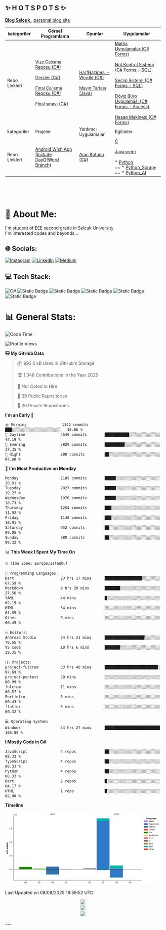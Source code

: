 ## ✨ H O T S P O T S ✨

<p align = "center">

[**Blog Selçuk** , personal blog site](https://selcukdinc.github.io/)

kategoriler|Görsel Programlama|Oyunlar|Uygulamalar
--|--|--|--
Repo Linkleri | <br>[Vize Çalışma Reposu (C#)](https://github.com/selcukdinc/VizeCalisma)<br><br>[Dersler (C#)](https://github.com/selcukdinc/gorsel-programlama)<br><br>[Final Çalışma Reposu (C#)](https://github.com/selcukdinc/GP_FinalCalisma)<br><br>[Final sınavı (C#)](https://github.com/selcukdinc/GP_Final)<br><br>| [HarfHazinesi - Wordle (C#)](https://github.com/selcukdinc/HarfHazinesiPub) <br><br> [Mayın Tarlası (Java)](https://github.com/selcukdinc/JavaMineSweeper)|[Matris Uygulamaları(C# Forms)](https://github.com/selcukdinc/matrisUygulamalariCSharp)<br><br>[Not Kontrol Sistemi (C# Forms - SQL)](https://github.com/selcukdinc/NKS)<br><br>[Seçim Sistemi (C# Forms - SQL)](https://github.com/selcukdinc/secimSistemi)<br><br>[Döviz Büro Uygulaması (C# Forms - Access)](https://github.com/selcukdinc/DovizBuro)<br><br>[Hesap Makinesi (C# Forms)](https://github.com/selcukdinc/BasitHesapMakinesiCSharp)
kategoriler | Projeler | Yardımcı Uygulamalar | Eğitimler 
Repo Linkleri |<br>[Android Wish App (Include DayOfWord Branch)](https://github.com/selcukdinc/androidWishApp) <br><br>| [Araç Kutusu (C#)](https://github.com/selcukdinc/AracKutusu-CSharp) | [C](https://github.com/selcukdinc/HelloC)<br><br>[Javascript](https://github.com/selcukdinc/HelloJavascript)<br><br> * [Python](https://github.com/selcukdinc/HelloPython)<br>~~ * [Python_Scrapy](https://github.com/selcukdinc/Python_HelloScrapy)<br>~~ * [Python_AI](https://github.com/selcukdinc/Python_AI)

</p>

<br><br><br>
# 💫 About Me:
I'm student of EEE second grade in Selcuk University<br>I'm interested codes and beyonds...<br>

## 🌐 Socials:

[![Instagram](https://img.shields.io/badge/Instagram-%23E4405F.svg?logo=Instagram&logoColor=white)](https://instagram.com/selcuk._._) [![LinkedIn](https://img.shields.io/badge/LinkedIn-%230077B5.svg?logo=linkedin&logoColor=white)](https://linkedin.com/in/selcukdinc) [![Medium](https://img.shields.io/badge/Medium-12100E?logo=medium&logoColor=white)](https://medium.com/@@selcukdinc2508) 

## 💻 Tech Stack:
![C#](https://img.shields.io/badge/c%23-%23239120.svg?style=for-the-badge&logo=csharp&logoColor=white) ![Static Badge](https://img.shields.io/badge/test-.NET-black?style=flat-square&logo=dotnet&logoColor=black&label=%20&labelColor=white&color=purple&cacheSeconds=3600) ![Static Badge](https://img.shields.io/badge/build-Javascript-brightgreen?style=flat-square&logo=javascript&logoColor=yellow&label=%20&labelColor=white&color=white) ![Static Badge](https://img.shields.io/badge/build-C-brightgreen?style=flat-square&logo=c&logoColor=black&label=%20&labelColor=white&color=black)
 ![Static Badge](https://img.shields.io/badge/build-Kotlin-brightgreen?style=flat-square&logo=kotlin&logoColor=purple&label=%20&labelColor=white&color=white) ![Static Badge](https://img.shields.io/badge/test-Flutter-white?style=flat-square&logo=flutter&logoColor=blue&label=%20&labelColor=white&color=grey&cacheSeconds=3600) 





# 📊 General Stats:

<!--START_SECTION:waka-->
![Code Time](http://img.shields.io/badge/Code%20Time-138%20hrs%2016%20mins-blue)

![Profile Views](http://img.shields.io/badge/Profile%20Views-2-blue)

**🐱 My GitHub Data** 

> 📦 993.0 kB Used in GitHub's Storage 
 > 
> 🏆 1,346 Contributions in the Year 2025
 > 
> 🚫 Not Opted to Hire
 > 
> 📜 39 Public Repositories 
 > 
> 🔑 26 Private Repositories 
 > 
**I'm an Early 🐤** 

```text
🌞 Morning                1142 commits        ███░░░░░░░░░░░░░░░░░░░░░░   10.86 % 
🌆 Daytime                4649 commits        ███████████░░░░░░░░░░░░░░   44.19 % 
🌃 Evening                3929 commits        █████████░░░░░░░░░░░░░░░░   37.35 % 
🌙 Night                  800 commits         ██░░░░░░░░░░░░░░░░░░░░░░░   07.60 % 
```
📅 **I'm Most Productive on Monday** 

```text
Monday                   2189 commits        █████░░░░░░░░░░░░░░░░░░░░   20.81 % 
Tuesday                  2027 commits        █████░░░░░░░░░░░░░░░░░░░░   19.27 % 
Wednesday                1970 commits        █████░░░░░░░░░░░░░░░░░░░░   18.73 % 
Thursday                 1254 commits        ███░░░░░░░░░░░░░░░░░░░░░░   11.92 % 
Friday                   1148 commits        ███░░░░░░░░░░░░░░░░░░░░░░   10.91 % 
Saturday                 952 commits         ██░░░░░░░░░░░░░░░░░░░░░░░   09.05 % 
Sunday                   980 commits         ██░░░░░░░░░░░░░░░░░░░░░░░   09.32 % 
```


📊 **This Week I Spent My Time On** 

```text
🕑︎ Time Zone: Europe/Istanbul

💬 Programming Languages: 
Dart                     23 hrs 17 mins      █████████████████░░░░░░░░   67.59 % 
Markdown                 9 hrs 29 mins       ███████░░░░░░░░░░░░░░░░░░   27.56 % 
YAML                     44 mins             █░░░░░░░░░░░░░░░░░░░░░░░░   02.15 % 
HTML                     34 mins             ░░░░░░░░░░░░░░░░░░░░░░░░░   01.65 % 
Other                    9 mins              ░░░░░░░░░░░░░░░░░░░░░░░░░   00.45 % 

🔥 Editors: 
Android Studio           24 hrs 21 mins      ██████████████████░░░░░░░   70.65 % 
VS Code                  10 hrs 6 mins       ███████░░░░░░░░░░░░░░░░░░   29.35 % 

🐱‍💻 Projects: 
project-fulcrum          33 hrs 40 mins      ████████████████████████░   97.69 % 
project-pentest          20 mins             ░░░░░░░░░░░░░░░░░░░░░░░░░   00.99 % 
fulcrum                  11 mins             ░░░░░░░░░░░░░░░░░░░░░░░░░   00.57 % 
Portfolio                8 mins              ░░░░░░░░░░░░░░░░░░░░░░░░░   00.43 % 
flutter                  6 mins              ░░░░░░░░░░░░░░░░░░░░░░░░░   00.32 % 

💻 Operating System: 
Windows                  34 hrs 27 mins      █████████████████████████   100.00 % 
```

**I Mostly Code in C#** 

```text
JavaScript               4 repos             ██░░░░░░░░░░░░░░░░░░░░░░░   08.33 % 
TypeScript               4 repos             ██░░░░░░░░░░░░░░░░░░░░░░░   08.33 % 
Python                   4 repos             ██░░░░░░░░░░░░░░░░░░░░░░░   08.33 % 
Dart                     2 repos             █░░░░░░░░░░░░░░░░░░░░░░░░   04.17 % 
HTML                     1 repo              █░░░░░░░░░░░░░░░░░░░░░░░░   02.08 % 
```



**Timeline**

![Lines of Code chart](https://raw.githubusercontent.com/selcukdinc/selcukdinc/main/assets/bar_graph.png)


 Last Updated on 08/08/2025 18:59:52 UTC
<!--END_SECTION:waka-->




<p align="center">
<img src=https://github-readme-stats.vercel.app/api?username=selcukdinc&theme=merko&hide_border=true&include_all_commits=false&count_private=false><br/> 
<img src=https://github-readme-streak-stats.herokuapp.com/?user=selcukdinc&theme=merko&hide_border=true><br/>
<img src=https://github-readme-stats.vercel.app/api/top-langs/?username=selcukdinc&theme=merko&hide_border=true&include_all_commits=false&count_private=false&layout=compact></p>
---
<!--
<p align="center">
<img src=https://visitcount.itsvg.in/api?id=selcukdinc&icon=6&color=3)](https://visitcount.itsvg.in> </p>
-->

